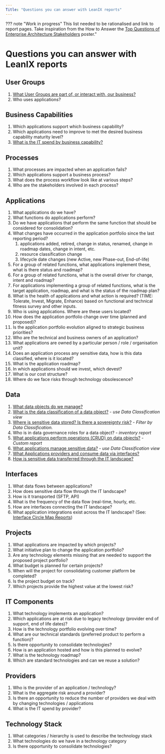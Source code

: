 ```yaml
---
Title: "Questions you can answer with LeanIX reports"
---
```


??? note "Work in progress"
    This list needed to be rationalised and link to report pages.
    Take inspiration from the How to Answer the [Top Questions of Enterprise Architecture Stakeholders](https://www.leanix.net/en/download/how-to-answer-the-top-questions-of-enterprise-architecture-stakeholders) poster."

# Questions you can answer with LeanIX reports

## User Groups

1. [What User Groups are part of, or interact with, our business?](factsheet-map-reports/user-group-factsheet-map-report.md)
1. Who uses applications?

## Business Capabilities

1. Which applications support which business capability?
1. Which applications need to improve to met the desired business capability maturity level?
1. [What is the IT spend by business capability?](cost-analysis-reports/business-capability-cost-report.md)

## Processes

1. What processes are impacted when an application fails?
1. Which applications support a business process?
1. What does the process workflow look like at various steps?
1. Who are the stakeholders involved in each process?

## Applications

1. What applications do we have? 
1. What functions do applications perform? 
1. Do we have applications that perform the same function that should be considered for consolidation? 
1. What changes have occurred in the application portfolio since the last reporting period? 
    1. applications added, retired, change in status, renamed, change in roadmap dates, change in intent, etc.
    1. resource classification change
    1. lifecycle date changes (new Active, new Phase-out, End-of-life)
1. For a group of related functions, what applications implement these, what is there status and roadmap? 
1. For a group of related functions, what is the overall driver for change, intent and roadmap? 
1. For applications implementing a group of related functions, what is the target application, roadmap, and what is the status of the roadmap plan? 
1. What is the health of applications and what action is required? (TIME: Tolerate, Invest, Migrate, Enhance) based on functional and technical fitness survey and other inputs. 
1. Who is using applications. Where are these users located?
1. How does the application portfolio change over time (planned and proposed)? 
1. Is the application portfolio evolution aligned to strategic business priorities?
1. Who are the technical and business owners of an application? 
1. What applications are owned by a particular person / role / organisation unit? 
1. Does an application process any sensitive data, how is this data classified, where is it located? 
1. What is the application roadmap?
1. In which applications should we invest, which devest?
1. What is our cost structure?
1. Where do we face risks through technology obsolescence?

## Data

1. [What data objects do we manage?](factsheet-map-reports/data-object-factsheet-map-report.md)
1. [What is the data classification of a data object?](factsheet-map-reports/data-object-factsheet-map-report.md) - *use Data Classification view*
1. [Where is sensitive data stored? Is there a sovereignty risk?](location-reports/it-component-location-report.md) - *Filter by Data Classification.*
1. Who is in data governance roles for a data object? - *inventory report*
1. [What applications perform operations (CRUD) on data objects?](https://store.leanix.net/en/report-details/753b11a9-4e86-4fad-a840-f76341bad983/c7d772df-2988-4024-920f-fb732d95cedc) - *Custom report* 
1. [What applications manage sensitive data?](metrix-reports/application-portfolio-reports) - *use Data Classification view*
1. [What Applications providers and consume data via interfaces?](interface-reports/interface-circle-map-report.md)
1. [How is sensitive data transferred through the IT landscape?](interface-reports/data-flow-diagram.md)

## Interfaces

1. What data flows between applications? 
1. How does sensitive data flow through the IT landscape?
1. How is it transported (SFTP, API)
1.  What is the frequency of the data flow (real-time, hourly, etc.
1. How are interfaces connecting the IT landscape?
1.  What application integrations exist across the IT landscape? (See: [Interface Circle Map Reports](doc:interface-circle-map-reports))  

## Projects 

1. What applications are impacted by which projects? 
1.  What initiative plan to change the application portfolio?
1. Are any technology elements missing that are needed to support the proposed project portfolio?
1. What budget is planned for certain projects?
1. When will the project for consolidating customer platform be completed?
1. Is the project budget on track?
1. Which projects provide the highest value at the lowest risk?

## IT Components

1. What technology implements an application? 
1. Which applications are at risk due to legacy technology (provider end of support, end of life dates)? 
1. How is the technology portfolio evolving over time? 
1.  What are our technical standards (preferred product to perform a function)? 
1. Is there opportunity to consolidate technologies? 
1. How is an application hosted and how is this planned to evolve?
1. What is the technology roadmap?
1. Which are standard technologies and can we reuse a solution?

## Providers

1.  Who is the provider of an application / technology? 
1. What is the aggregate risk around a provider?
1.  Is there an opportunity to reduce the number of providers we deal with by changing technologies / applications
1. What is the IT spend by provider? 

## Technology Stack

1. What categories / hierarchy is used to describe the technology stack
1. What technologies do we have in a technology category
1. Is there opportunity to consolidate technologies? 
